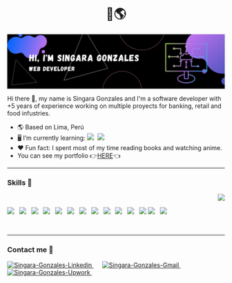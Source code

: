 <h1 align='center'> 👋🌎 </h1>

<img align="center" src="https://raw.githubusercontent.com/singaragonzales/singaragonzales/main/Banner.png" alt="Banner-Profile"/>

<br clear="both"/>

Hi there 👋, my name is Singara Gonzales and I'm a software developer with +5 years of experience working on multiple proyects for banking, retail and food infustries.

- 🌎 Based on Lima, Perú 
- 🖥️ I’m currently learning: <img src="https://img.shields.io/badge/next.js-000000?style=for-the-badge&logo=nextdotjs&logoColor=white" />&nbsp;&nbsp;<img src="https://img.shields.io/badge/Docker-2496ED?style=for-the-badge&logo=docker&logoColor=white" />
- ❤️ Fun fact: I spent most of my time reading books and watching anime.
- You can see my portfolio 👉<a href="https://singaragonzales.github.io" target="_blank" rel="noreferrer">HERE</a>👈
 
<hr>

### Skills 🚀

  <img align="right" src="https://github-readme-stats.vercel.app/api/top-langs/?username=singaragonzales&theme=dracula" />&nbsp;&nbsp;
  <p align='left'>
    <img src="https://img.shields.io/badge/JavaScript-F7DF1E?style=for-the-badge&logo=javascript&logoColor=black" />&nbsp;&nbsp;
    <img src="https://img.shields.io/badge/TypeScript-007ACC?style=for-the-badge&logo=typescript&logoColor=white" />&nbsp;&nbsp;
    <img src="https://img.shields.io/badge/Go-00ADD8?style=for-the-badge&logo=go&logoColor=white" />&nbsp;&nbsp;
    <img src="https://img.shields.io/badge/React-20232A?style=for-the-badge&logo=react&logoColor=61DAFB" />&nbsp;&nbsp;
    <img src="https://img.shields.io/badge/Redux-593D88?style=for-the-badge&logo=redux&logoColor=white" />&nbsp;&nbsp;
    <img src="https://img.shields.io/badge/Angular-DD0031?style=for-the-badge&logo=angular&logoColor=white"/>&nbsp;&nbsp;
    <img src="https://img.shields.io/badge/Node.js-339933?style=for-the-badge&logo=nodedotjs&logoColor=white" />&nbsp;&nbsp;
    <img src="https://img.shields.io/badge/MongoDB-4EA94B?style=for-the-badge&logo=mongodb&logoColor=white" />&nbsp;&nbsp;
    <img src="https://img.shields.io/badge/MySQL-005C84?style=for-the-badge&logo=mysql&logoColor=white" />&nbsp;&nbsp;
    <img src="https://img.shields.io/badge/html5%20-%23e34f26.svg?&style=for-the-badge&logo=html5&logoColor=white" />&nbsp;&nbsp;
    <img src="https://img.shields.io/badge/CSS3-1572B6?&style=for-the-badge&logo=css3&logoColor=white" />&nbsp;&nbsp;
    <img src="https://img.shields.io/badge/sass%20-%23cc6699.svg?&style=for-the-badge&logo=sass&logoColor=white" />
    <img src="https://img.shields.io/badge/Tailwind_CSS-38B2AC?style=for-the-badge&logo=tailwind-css&logoColor=white" />&nbsp;&nbsp;
    <img src="https://img.shields.io/badge/Bootstrap-563D7C?style=for-the-badge&logo=bootstrap&logoColor=white">&nbsp;&nbsp;
  </p>


<br>
<hr>

### Contact me 📩

<p align='left'>
  <a href="https://www.linkedin.com/in/singara-gonzales-ojeda-174256213/?locale=en_US" target="_blank" rel="noreferrer">
    <img src="https://img.shields.io/badge/linkedin-%230077B5.svg?&style=for-the-badge&logo=linkedin&logoColor=white" alt="Singara-Gonzales-Linkedin"/>
  </a>&nbsp;&nbsp;&nbsp;&nbsp;
  <a href="mailto:singara.gonzales@gmail.com?subject=Olá%20Stefany" target="_blank" rel="noreferrer">
    <img src="https://img.shields.io/badge/gmail-%23D14836.svg?&style=for-the-badge&logo=gmail&logoColor=white" alt="Singara-Gonzales-Gmail"/>
  </a>&nbsp;&nbsp;&nbsp;&nbsp;
  <a href="https://www.upwork.com/freelancers/~013ae06c4e2c1444f7" target="_blank" rel="noreferrer">
    <img src="https://img.shields.io/badge/UpWork-6FDA44?style=for-the-badge&logo=Upwork&logoColor=white" alt="Singara-Gonzales-Upwork"/>
  </a>&nbsp;&nbsp;&nbsp;&nbsp;
</p>
